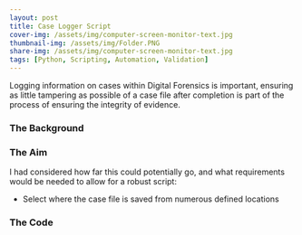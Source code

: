 ```yaml
---
layout: post
title: Case Logger Script 
cover-img: /assets/img/computer-screen-monitor-text.jpg
thumbnail-img: /assets/img/Folder.PNG
share-img: /assets/img/computer-screen-monitor-text.jpg
tags: [Python, Scripting, Automation, Validation]
---
```


Logging information on cases within Digital Forensics is important, ensuring as little tampering as possible of a case file after completion is part of the process of ensuring the integrity of evidence.

### The Background


### The Aim
I had considered how far this could potentially go, and what requirements would be needed to allow for a robust script:
- Select where the case file is saved from numerous defined locations


### The Code
